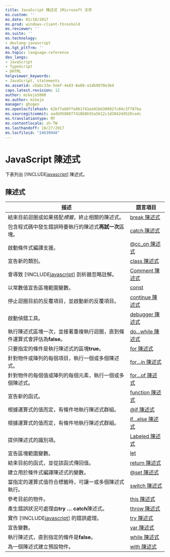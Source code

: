 ```yaml
---
title: JavaScript 陳述式 |Microsoft 文件
ms.custom: ''
ms.date: 01/18/2017
ms.prod: windows-client-threshold
ms.reviewer: ''
ms.suite: ''
ms.technology:
- devlang-javascript
ms.tgt_pltfrm: ''
ms.topic: language-reference
dev_langs:
- JavaScript
- TypeScript
- DHTML
helpviewer_keywords:
- JavaScript, statements
ms.assetid: c0abc33e-5ebf-4e83-8a08-a1db9070e3b4
caps.latest.revision: 12
author: mikejo5000
ms.author: mikejo
manager: ghogen
ms.openlocfilehash: 62bf7ab0ffe801f41ea91bb308927c84c3f787ba
ms.sourcegitcommit: aadb9588877418b8b55a5612c1d3842d4520ca4c
ms.translationtype: MT
ms.contentlocale: zh-TW
ms.lasthandoff: 10/27/2017
ms.locfileid: "24639948"
---
```

# <a name="javascript-statements"></a>JavaScript 陳述式
下表列出 [!INCLUDE[javascript](../../javascript/includes/javascript-md.md)] 陳述式。  
  
## <a name="statements"></a>陳述式  
  
|描述|語言項目|  
|-----------------|----------------------|  
|結束目前迴圈或如果搭配*標籤*，終止相關的陳述式。|[break 陳述式](../../javascript/reference/break-statement-javascript.md)|  
|包含程式碼中發生錯誤時要執行的陳述式**再試一次**區塊。|[catch 陳述式](../../javascript/reference/try-dot-dot-dot-catch-dot-dot-dot-finally-statement-javascript.md)|  
|啟動條件式編譯支援。|[@cc_on 陳述式](../../javascript/reference/at-cc-on-statement-javascript.md)|  
|宣告新的類別。|[class 陳述式](../../javascript/reference/class-statement-javascript.md)|  
|會導致 [!INCLUDE[javascript](../../javascript/includes/javascript-md.md)] 剖析器忽略註解。|[Comment 陳述式](../../javascript/reference/comment-statements-javascript.md)|  
|以常數值宣告區塊範圍變數。|[const](../../javascript/reference/const-statement-javascript.md)|  
|停止迴圈目前的反覆項目，並啟動新的反覆項目。|[continue 陳述式](../../javascript/reference/continue-statement-javascript.md)|  
|啟動偵錯工具。|[debugger 陳述式](../../javascript/reference/debugger-statement-javascript.md)|  
|執行陳述式區塊一次，並接著重複執行迴圈，直到條件運算式會評估為**false**。|[do...while 陳述式](../../javascript/reference/do-dot-dot-dot-while-statement-javascript.md)|  
|只要指定的條件是執行陳述式的區塊**true**。|[for 陳述式](../../javascript/reference/for-statement-javascript.md)|  
|針對物件或陣列的每個項目，執行一個或多個陳述式。|[for...in 陳述式](../../javascript/reference/for-dot-dot-dot-in-statement-javascript.md)|  
|針對物件的每個值或陣列的每個元素，執行一個或多個陳述式。|[for...of 陳述式](../../javascript/reference/for-dot-dot-dot-of-statement-javascript.md)|  
|宣告新的函式。|[function 陳述式](../../javascript/reference/function-statement-javascript.md)|  
|根據運算式的值而定，有條件地執行陳述式群組。|[@if 陳述式](../../javascript/reference/at-if-statement-javascript.md)|  
|根據運算式的值而定，有條件地執行陳述式群組。|[if...else 陳述式](../../javascript/reference/if-dot-dot-dot-else-statement-javascript.md)|  
|提供陳述式的識別項。|[Labeled 陳述式](../../javascript/reference/labeled-statement-javascript.md)|  
|宣告區塊範圍變數。|[let](../../javascript/reference/let-statement-javascript.md)|  
|結束目前的函式，並從該函式傳回值。|[return 陳述式](../../javascript/reference/return-statement-javascript.md)|  
|建立用於條件式編譯陳述式的變數。|[@set 陳述式](../../javascript/reference/at-set-statement-javascript.md)|  
|當指定的運算式值符合標籤時，可讓一或多個陳述式執行。|[switch 陳述式](../../javascript/reference/switch-statement-javascript.md)|  
|參考目前的物件。|[this 陳述式](../../javascript/reference/this-statement-javascript.md)|  
|產生錯誤狀況可處理由**try … catch**陳述式。|[throw 陳述式](../../javascript/reference/throw-statement-javascript.md)|  
|實作 [!INCLUDE[javascript](../../javascript/includes/javascript-md.md)] 的錯誤處理。|[try 陳述式](../../javascript/reference/try-dot-dot-dot-catch-dot-dot-dot-finally-statement-javascript.md)|  
|宣告變數。|[var 陳述式](../../javascript/reference/var-statement-javascript.md)|  
|執行陳述式，直到指定的條件是**false**。|[while 陳述式](../../javascript/reference/while-statement-javascript.md)|  
|為一個陳述式建立預設物件。|[with 陳述式](../../javascript/reference/with-statement-javascript.md)|